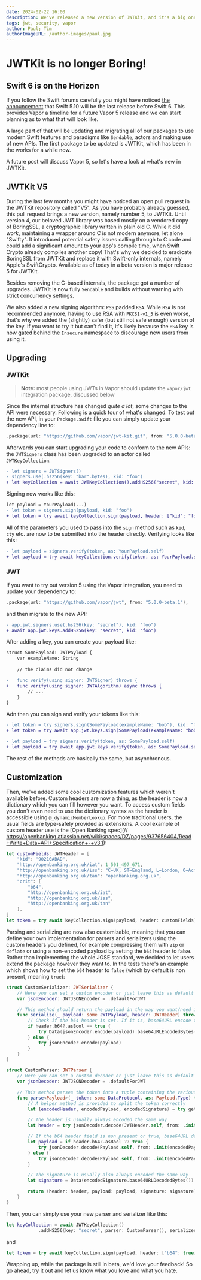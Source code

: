 ```yaml
---
date: 2024-02-22 16:00
description: We've released a new version of JWTKit, and it's a big one!
tags: jwt, security, vapor
author: Paul; Tim
authorImageURL: /author-images/paul.jpg
--- 
```

# JWTKit is no longer Boring!

## Swift 6 is on the Horizon

If you follow the Swift forums carefully you might have noticed [the announcement](https://forums.swift.org/t/progress-toward-the-swift-6-language-mode/68315/33) that Swift 5.10 will be the last release before Swift 6. This provides Vapor a timeline for a future Vapor 5 release and we can start planning as to what that will look like.

A large part of that will be updating and migrating all of our packages to use modern Swift features and paradigms like `Sendable`, actors and making use of new APIs. The first package to be updated is JWTKit, which has been in the works for a while now.

A future post will discuss Vapor 5, so let's have a look at what's new in JWTKit.

## JWTKit V5

During the last few months you might have noticed an open pull request in the JWTKit repository called "V5". As you have probably already guessed, this pull request brings a new version, namely number 5, to JWTKit. Until version 4, our beloved JWT library was based mostly on a vendored copy of BoringSSL, a cryptographic library written in plain old C. While it did _work_, maintaining a wrapper around C is not modern anymore, let alone "Swifty". It introduced potential safety issues calling through to C code and could add a significant amount to your app's compile time, when Swift Crypto already compiles another copy! That's why we decided to eradicate BoringSSL from JWTKit and replace it with Swift-only internals, namely Apple's SwiftCrypto. Available as of today in a beta version is major release 5 for JWTKit.

Besides removing the C-based internals, the package got a number of upgrades. JWTKit is now fully `Sendable` and builds without warning with strict concurrency settings. 

We also added a new signing algorithm: `PSS` padded `RSA`. While `RSA` is not recommended anymore, having to use RSA with `PKCS1-v1_5` is even worse, that's why we added the (slightly) safer (but still not safe enough) version of the key. If you want to try it but can't find it, it's likely because the `RSA` key is now gated behind the `Insecure` namespace to discourage new users from using it. 

## Upgrading

### JWTKit

> **Note:** most people using JWTs in Vapor should update the `vapor/jwt` integration package, discussed below

Since the internal structure has changed _quite a lot_, some changes to the API were necessary. Following is a quick tour of what's changed. To test out the new API, in your `Package.swift` file you can simply update your dependency line to:

```swift
.package(url: "https://github.com/vapor/jwt-kit.git", from: "5.0.0-beta.1"),
```

Afterwards you can start upgrading your code to conform to the new APIs: the `JWTSigners` class has been upgraded to an actor called `JWTKeyCollection`:

```diff
- let signers = JWTSigners()
- signers.use(.hs256(key: "bar".bytes), kid: "foo")
+ let keyCollection = await JWTKeyCollection().addHS256("secret", kid: "foo")
```

Signing now works like this:

```diff
let payload = YourPayload(...)
- let token = signers.sign(payload, kid: "foo")
+ let token = try await keyCollection.sign(payload, header: ["kid": "foo"])
```

All of the parameters you used to pass into the `sign` method such as `kid`, `cty` etc. are now to be submitted into the header directly. Verifying looks like this:

```diff
- let payload = signers.verify(token, as: YourPayload.self)
+ let payload = try await keyCollection.verify(token, as: YourPayload.self)
```

### JWT

If you want to try out version 5 using the Vapor integration, you need to update your dependency to:

```swift
.package(url: "https://github.com/vapor/jwt", from: "5.0.0-beta.1"),
```

and then migrate to the new API:

```diff
- app.jwt.signers.use(.hs256(key: "secret"), kid: "foo")
+ await app.jwt.keys.addHS256(key: "secret", kid: "foo")
```

After adding a key, you can create your payload like:

```diff
struct SomePayload: JWTPayload {
    var exampleName: String
    
    // the claims did not change

-   func verify(using signer: JWTSigner) throws {
+   func verify(using signer: JWTAlgorithm) async throws {
        // ... 
    }
}
```

Adn then you can sign and verify your tokens like this:

```diff
- let token = try signers.sign(SomePayload(exampleName: "bob"), kid: "foo")
+ let token = try await app.jwt.keys.sign(SomePayload(exampleName: "bob"), header: ["kid": "foo"])

- let payload = try signers.verify(token, as: SomePayload.self)
+ let payload = try await app.jwt.keys.verify(token, as: SomePayload.self)
```

The rest of the methods are basically the same, but asynchronous.

## Customization

Then, we've added some cool customization features which weren't available before. Custom headers are now a thing, as the header is now a dictionary which you can fill however you want. To access custom fields you don't even need to use the dictionary syntax as the header is accessible using `@_dynamicMemberLookup`. For more traditional users, the usual fields are type-safely provided as extensions. A cool example of custom header use is the [Open Banking spec](// https://openbanking.atlassian.net/wiki/spaces/DZ/pages/937656404/Read+Write+Data+API+Specification+-+v3.1):

```swift
let customFields: JWTHeader = [
    "kid": "90210ABAD",
    "http://openbanking.org.uk/iat": 1_501_497_671,
    "http://openbanking.org.uk/iss": "C=UK, ST=England, L=London, O=Acme Ltd.",
    "http://openbanking.org.uk/tan": "openbanking.org.uk",
    "crit": [
        "b64",
        "http://openbanking.org.uk/iat",
        "http://openbanking.org.uk/iss",
        "http://openbanking.org.uk/tan"
    ],
]
let token = try await keyCollection.sign(payload, header: customFields)
```

Parsing and serializing are now also customizable, meaning that you can define your own implementation for parsers and serializers using the custom headers you defined, for example compressing them with `zip` or `deflate` or using a non-encoded payload by setting the `b64` header to false. Rather than implementing the whole JOSE standard, we decided to let users extend the package however they want to. In the tests there's an example which shows how to set the `b64` header to `false` (which by default is non present, meaning `true`):

```swift
struct CustomSerializer: JWTSerializer {
    // Here you can set a custom encoder or just leave this as default
    var jsonEncoder: JWTJSONEncoder = .defaultForJWT

    // This method should return the payload in the way you want/need it
    func serialize(_ payload: some JWTPayload, header: JWTHeader) throws -> Data {
        // Check if the b64 header is set. If it is, base64URL encode the payload, don't otherwise
        if header.b64?.asBool == true {
            try Data(jsonEncoder.encode(payload).base64URLEncodedBytes())
        } else {
            try jsonEncoder.encode(payload)
        }
    }
}

struct CustomParser: JWTParser {
    // Here you can set a custom decoder or just leave this as default
    var jsonDecoder: JWTJSONDecoder = .defaultForJWT

    // This method parses the token into a tuple containing the various token's elements
    func parse<Payload>(_ token: some DataProtocol, as: Payload.Type) throws -> (header: JWTHeader, payload: Payload, signature: Data) where Payload: JWTPayload {
        // A helper method is provided to split the token correctly
        let (encodedHeader, encodedPayload, encodedSignature) = try getTokenParts(token)

        // The header is usually always encoded the same way
        let header = try jsonDecoder.decode(JWTHeader.self, from: .init(encodedHeader.base64URLDecodedBytes()))

        // If the b64 header field is non present or true, base64URL decode the payload, don't otherwise
        let payload = if header.b64?.asBool ?? true {
            try jsonDecoder.decode(Payload.self, from: .init(encodedPayload.base64URLDecodedBytes()))
        } else {
            try jsonDecoder.decode(Payload.self, from: .init(encodedPayload))
        }

        // The signature is usually also always encoded the same way
        let signature = Data(encodedSignature.base64URLDecodedBytes())

        return (header: header, payload: payload, signature: signature)
    }
}
```

Then, you can simply use your new parser and serializer like this:

```swift
let keyCollection = await JWTKeyCollection()
            .addHS256(key: "secret", parser: CustomParser(), serializer: CustomSerializer())
```

and 

```swift
let token = try await keyCollection.sign(payload, header: ["b64": true])
```

Wrapping up, while the package is still in beta, we'd love your feedback! So go ahead, try it out and let us know what you love and what you hate. 

